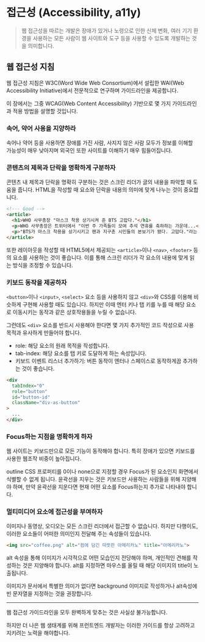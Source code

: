 # 접근성 (Accessibility, a11y)

> 웹 접근성을 따르는 개발은 장애가 있거나 노령으로 인한 신체 변화, 
> 여러 기기 환경을 사용하는 모든 사람이 웹 사이트와 도구 등을 사용할 수 있도록 개발하는 것을 의미합니다.

## 웹 접근성 지침

웹 접근성 지침은 W3C(Word Wide Web Consortium)에서 설립한 WAI(Web Accessibility Initiative)에서 전문적으로 연구하며 가이드라인을 제공합니다.

이 장에서는 그중 WCAG(Web Content Accessibility) 기반으로 몇 가지 가이드라인과 적용 방법을 설명할 것입니다.

### 속어, 약어 사용을 지양하라

속어나 약어 등을 사용하면 장애를 가진 사람, 사지지 않은 사람 모두가 정보를 이해할 가능성이 매우 낮아지며
외국인 또한 사이트를 이해하기 매우 힘들어집니다.

### 콘텐츠의 제목과 단락을 명확하게 구분하자

콘텐츠 내 제목과 단락을 명확히 구분하는 것은 스크린 리더가 글의 내용을 파악할 때 도움을 줍니다.
HTML을 작성할 때 요소와 단락을 내용의 의미에 맞게 나누는 것이 중요합니다.
```html
<!--- Good -->
<article>
  <h1>WHO 사무총장 "마스크 착용 상기시켜 준 BTS 고맙다."</h1>
  <p>WHO 사무총장은 트위터에서 "이번 주 가족들이 모여 추석 연휴를 축하하는 가운데...</p>
  <p>"BTS가 마스크 착용을 상기시키고 팬과 지구촌 시민들의 본보기가 됐다. 고맙다."라는 말을 게제하기도 했다.</p>
</article>
```

또한 레이아웃을 작성할 때 HTML5에서 제공되는 `<article>`이나 `<nav>`, `<footer>` 등의 요소를 사용하는 것이 좋습니다. 이를 통해 스크린 리더가 각 요소의 내용에 맞게 읽는 방식을 조정할 수 있습니다.

### 키보드 동작을 제공하자

`<button>`이나 `<input>`, `<select>` 요소 등을 사용하지 않고 `<div>`와 CSS를 이용해 비슷하게 구현해 사용할 때도 있습니다.
하지만 이때 엔터 키나 탭 키를 누를 때 해당 요소로 이동시키는 동작과 같은 상호작용들을 누릴 수 없습니다.

그런데도 `<div>` 요소를 반드시 사용해야 한다면 몇 가지 추가적인 코드 작성으로 사용 목적과 유사하게 만들어야 합니다.

- role: 해당 요소의 원래 목적을 작성합니다.
- tab-index: 해당 요소를 탭 키로 도달하게 하는 속성입니다.
- 키보드 이벤트 리스너 추가하기: 버튼 동작이 엔터나 스페이스로 동작하게끔 추가하는 것이 좋습니다.

```html
<div
  tabIndex="0"
  role="button"
  id="button-id"
  className="div-as-button"
>
  ...
</div>
```

### Focus하는 지점을 명확하게 하자

웹 사이트는 키보드만으로 모든 기능이 동작해야 합니다. 
특히 장애가 있으면 키보드를 사용한 웹조작 비중이 높아집니다.

outline CSS 프로퍼티를 0이나 none으로 지정할 경우 Focus가 된 요소인지 화면에서 식별할 수 없게 됩니다.
윤곽선을 지우는 것은 키보드만 사용하는 사람들을 위해 지양해야 하며,
만약 윤곽선을 지운다면 현재 어떤 요소를 Focus하는지 추가로 나타내야 합니다.

### 멀티미디어 요소에 접근성을 부여하자

이미지나 동영상, 오디오는 모든 스크린 리더에서 접근할 수 없습니다.
하지만 다행이도, 이러한 요소들이 어떠한 의미인지 전달해 주는 속성들이 있습니다.
```html
<img src="coffee.png" alt="컴에 담긴 따뜻한 아메리카노" title="아메리카노">
```
alt 속성을 통해 이미지가 시각적으로 어떤 모습인지 전당해야 하며, 
개인적인 견해를 작성하는 것은 지양해야 합니다.
alt를 지정하면 마우스를 올릴 때 해당 이미지의 title이 노출됩니다.

이미지가 문서에서 특별한 의미가 없다면 background 이미지로 작성하거나 alt속성에 빈 문자열을 지정하는 것을 권장합니다.

---

웹 접근성 가이드라인을 모두 완벽하게 맞추는 것은 사실상 불가능합니다.

하지만 더 나은 웹 생태계를 위해 프런트엔드 개발자는 이러한 가이드를 항상 고려하고 지키려는 노력을 해야합니다.

